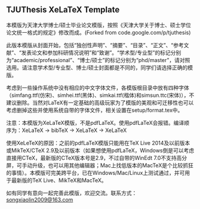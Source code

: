 ## TJUThesis XeLaTeX Template

本模版为天津大学博士/硕士毕业论文模版，按照《天津大学关于博士、硕士学位论文统一格式的规定》修改而成。(Forked from code.google.com/p/tjuthesis)

此版本模版从封面开始，包括“独创性声明”、“摘要”、“目录”、“正文”、“参考文献”、“发表论文和参加科研情况说明”和“致谢”。“学术型/专业型”的标记分别为“academic/professional”、“博士/硕士”的标记分别为“phd/master”，请对照选用。请注意学术型/专业型、博士/硕士封面都是不同的，同学们请选择正确的模版。

考虑到一些操作系统中没有相应的中文字体文件，各模版根目录中放有四种字体（simfang.ttf(仿宋)、simhei.ttf(黑体)、simkai.ttf(楷体)和simsun.ttc(宋体)），不建议删除。当然对LaTeX有一定基础的高级玩家为了模版的美观和可迁移性也可以考虑删掉这些并使用系统自带的字体文件，相关设置在setup/format.tex中。

注意：本模版为XeLaTeX模版，不是pdfLaTeX。使用pdfLaTeX会报错。编译顺序为：XeLaTeX -> bibTeX -> XeLaTeX -> XeLaTeX

使用XeLeTeX的原因：之前的pdfLaTeX模版只能用在TeX Live 2014及以前版本或MikTeX/CTeX 2.9及以前版本（如果想使用pdfLaTeX，Windows倒是可以考虑直接用CTeX，最新版的CTeX版本号是2.9，不过自带的WinEdt 7.0不支持高分屏，可手动升级，也可以用其他编辑器；Mac上找低版本的MacTeX是个比较抓狂的事情）。本模版可完美跨平台，已在Windows/Mac/Linux上测试通过，并可用于最新版的TeX Live、MikTeX和MacTeX。

如有同学有意向一起完善此模版，欢迎交流。联系方式：songxiaolin2009@163.com
